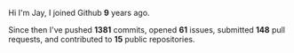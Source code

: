 Hi I'm Jay, I joined Github **9** years ago.

Since then I've pushed **1381** commits, opened **61** issues, submitted **148** pull requests, and contributed to **15** public repositories.
